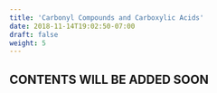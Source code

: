 ```yaml
---
title: 'Carbonyl Compounds and Carboxylic Acids'
date: 2018-11-14T19:02:50-07:00
draft: false
weight: 5
---
```


## CONTENTS WILL BE ADDED SOON